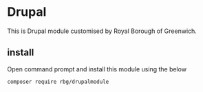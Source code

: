 # Drupal



This is Drupal module customised by Royal Borough of Greenwich.

## install

Open command prompt and install this module using the below

``` composer require rbg/drupalmodule ```

